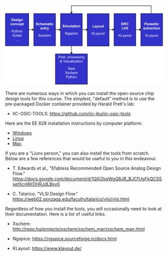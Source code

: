 <p align="center">
   <img src="flow.png" width="600" />
</p>  

There are numerous ways in which you can install the open-source chip design tools for this course. The simplest, "default" method is to use the pre-packaged Docker container provided by Harald Pretl's lab:

* IIC-OSIC-TOOLS: https://github.com/iic-jku/iic-osic-tools

Here are the EE 628 installation instructions by computer platform:  
* [Windows](win.md)  
* [Linux](linux.md)  
* [Mac](mac.md)  

If you are a "Liunx person," you can also install the tools from scratch. Below are a few references that would be useful to you in this endeavour.

* T. Edwards et al., "Efabless Recommended Open Source Analog Design Flow."  
https://docs.google.com/document/d/1QXi2kqWgQ8JR_BJCfUgFkQCSSxetXcnWrDHRJdLBsy0

* C. Talarico, "VLSI Design Flow."  
https://web02.gonzaga.edu/faculty/talarico/vlsi/vlsi.html

Regardless of how you install the tools, you will occasionally need to look at their documentation. Here is a list of useful links.

* Xschem: http://repo.hu/projects/xschem/xschem_man/xschem_man.html

* Ngspice: https://ngspice.sourceforge.io/docs.html

* KLayout: https://www.klayout.de/

